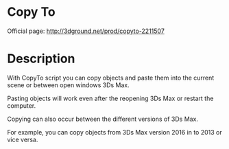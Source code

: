 # Copy To

Official page: http://3dground.net/prod/copyto-2211507

# Description

With CopyTo script you can copy objects and paste them into the current scene or between open windows 3Ds Max.

Pasting objects will work even after the reopening 3Ds Max or restart the computer.

Copying can also occur between the different versions of 3Ds Max.

For example, you can copy objects from 3Ds Max version 2016 in to 2013 or vice versa.
